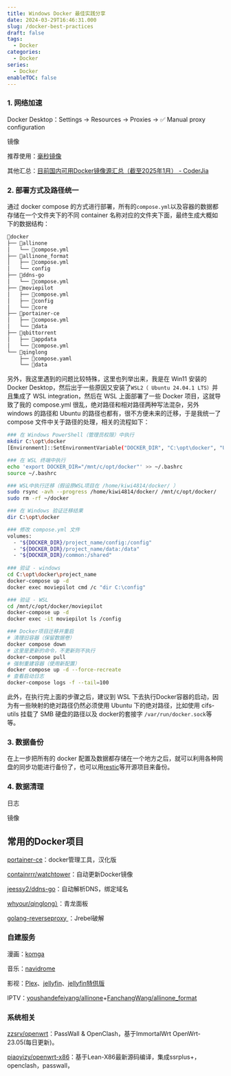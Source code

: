 ```yaml
---
title: Windows Docker 最佳实践分享
date: 2024-03-29T16:46:31.000
slug: /docker-best-practices
draft: false
tags:
  - Docker
categories:
  - Docker
series:
  - Docker
enableTOC: false
---
```


### 1. 网络加速

Docker Desktop：Settings -> Resources -> Proxies -> ✅ Manual proxy configuration

镜像

推荐使用：[毫秒镜像](https://1ms.run/)

其他汇总：[目前国内可用Docker镜像源汇总（截至2025年1月） - CoderJia](https://www.coderjia.cn/archives/dba3f94c-a021-468a-8ac6-e840f85867ea) 

### 2. 部署方式及路径统一

通过 docker compose 的方式进行部署，所有的`compose.yml`以及容器的数据都存储在一个文件夹下的不同 container 名称对应的文件夹下面，最终生成大概如下的数据结构：

```html
📂docker
├── 📂allinone
│   └── 📄compose.yml
├── 📂allinone_format
│   ├── 📄compose.yml
│   └── config
├── 📂ddns-go
│   └── 📄compose.yml
├── 📂moviepilot
│   ├── 📄compose.yml
│   ├── 📂config
│   └── 📂core
├── 📂portainer-ce
│   ├── 📄compose.yml
│   └── 📂data
├── 📂qbittorrent
│   ├── 📂appdata
│   └── 📄compose.yml
└── 📂qinglong
    ├── 📄compose.yaml
    └── 📂data
```

另外，我这里遇到的问题比较特殊，这里也列举出来，我是在 Win11 安装的 Docker Desktop，然后出于一些原因又安装了`WSL2（ Ubuntu 24.04.1 LTS）`并且集成了 WSL integration，然后在 WSL 上面部署了一些 Docker 项目，这就导致了我的 compose.yml 很乱，绝对路径和相对路径两种写法混杂，另外 windows 的路径和 Ubuntu 的路径也都有，很不方便未来的迁移，于是我统一了 compose 文件中关于路径的处理，相关的流程如下：

```bash
### 在 Windows PowerShell（管理员权限）中执行
mkdir C:\opt\docker
[Environment]::SetEnvironmentVariable("DOCKER_DIR", "C:\opt\docker", "User")

### 在 WSL 终端中执行
echo 'export DOCKER_DIR="/mnt/c/opt/docker"' >> ~/.bashrc
source ~/.bashrc

### WSL中执行迁移（假设原WSL项目在 /home/kiwi4814/docker/ ）
sudo rsync -avh --progress /home/kiwi4814/docker/ /mnt/c/opt/docker/
sudo rm -rf ~/docker

### 在 Windows 验证迁移结果
dir C:\opt\docker

### 修改 compose.yml 文件
volumes:
  - "${DOCKER_DIR}/project_name/config:/config"
  - "${DOCKER_DIR}/project_name/data:/data"
  - "${DOCKER_DIR}/common:/shared"
  
### 验证 - windows
cd C:\opt\docker\project_name
docker-compose up -d
docker exec moviepilot cmd /c "dir C:\config"

### 验证 - WSL
cd /mnt/c/opt/docker/moviepilot
docker-compose up -d
docker exec -it moviepilot ls /config

### Docker项目迁移并重启
# 清理旧容器（保留数据卷）
docker compose down
# 这里是更新的命令，不更新则不执行
docker-compose pull
# 强制重建容器（使用新配置）
docker compose up -d --force-recreate
# 查看启动日志
docker-compose logs -f --tail=100
```

此外，在执行完上面的步骤之后，建议到 WSL 下去执行Docker容器的启动，因为有一些映射的绝对路径仍然必须使用 Ubuntu 下的绝对路径，比如使用 cifs-utils 挂载了 SMB 硬盘的路径以及 docker的套接字 `/var/run/docker.sock`等等。

### 3. 数据备份

在上一步把所有的 docker 配置及数据都存储在一个地方之后，就可以利用各种网盘的同步功能进行备份了，也可以用[restic](https://github.com/restic/restic)等开源项目来备份。

### 4. 数据清理

日志

镜像



## 常用的Docker项目

[portainer-ce](https://hub.docker.com/r/6053537/portainer-ce)：docker管理工具，汉化版

[containrrr/watchtower](https://github.com/containrrr/watchtower)：自动更新Docker镜像

[jeessy2/ddns-go](https://github.com/jeessy2/ddns-go)：自动解析DNS，绑定域名

[whyour/qinglong）](https://github.com/whyour/qinglong)：青龙面板

[golang-reverseproxy ](https://hub.docker.com/r/qierkang/golang-reverseproxy)：Jrebel破解

### 自建服务

漫画：[komga](https://github.com/gotson/komga)

音乐：[navidrome](https://hub.docker.com/r/deluan/navidrome)

影视：[Plex](https://github.com/plexinc/pms-docker)、[jellyfin](https://hub.docker.com/r/jellyfin/jellyfin/)、[jellyfin特供版](https://hub.docker.com/r/nyanmisaka/jellyfin)

IPTV：[youshandefeiyang/allinone](https://hub.docker.com/r/youshandefeiyang/allinone)+[FanchangWang/allinone_format](https://github.com/FanchangWang/allinone_format)

### 系统相关

[zzsrv/openwrt](https://hub.docker.com/r/zzsrv/openwrt)：PassWall & OpenClash，基于ImmortalWrt OpenWrt-23.05(每日更新)。

[piaoyizy/openwrt-x86](https://hub.docker.com/r/piaoyizy/openwrt-x86)：基于Lean-X86最新源码编译，集成ssrplus+，openclash，passwall，
